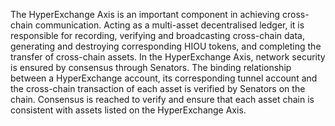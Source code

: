The HyperExchange Axis is an important component in achieving cross-chain communication. Acting as a multi-asset decentralised ledger, it is responsible for recording, verifying and broadcasting cross-chain data, generating and destroying corresponding HIOU tokens, and completing the transfer of cross-chain assets. In the HyperExchange Axis, network security is ensured by consensus through Senators. The binding relationship between a HyperExchange account, its corresponding tunnel account and the cross-chain transaction of each asset is verified by Senators on the chain. Consensus is reached to verify and ensure that each asset chain is consistent with assets listed on the HyperExchange Axis.